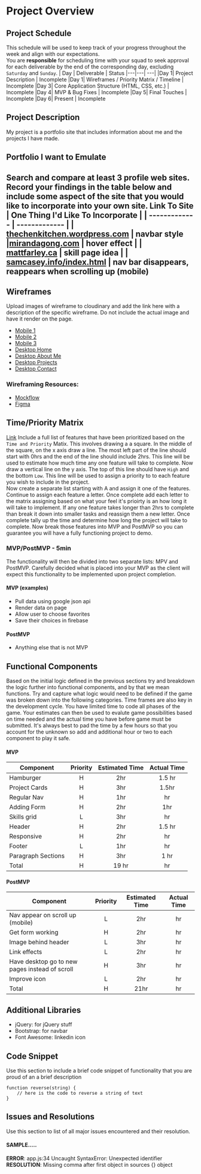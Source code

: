 # Project Overview
## Project Schedule
This schedule will be used to keep track of your progress throughout the week and align with our expectations.  
You are **responsible** for scheduling time with your squad to seek approval for each deliverable by the end of the corresponding day, excluding `Saturday` and `Sunday`.
|  Day | Deliverable | Status
|---|---| ---|
|Day 1| Project Description | Incomplete
|Day 1| Wireframes / Priority Matrix / Timeline | Incomplete
|Day 3| Core Application Structure (HTML, CSS, etc.) | Incomplete
|Day 4| MVP & Bug Fixes | Incomplete
|Day 5| Final Touches | Incomplete
|Day 6| Present | Incomplete
## Project Description
My project is a portfolio site that includes information about me and the projects I have made.
## Portfolio I want to Emulate
Search and compare at least 3 profile web sites.  Record your findings in the table below and include some aspect of the site that you would like to incorporate into your own site.
Link To Site  | One Thing I'd Like To Incorporate | 
| ------------- | ------------- |
| [thechenkitchen.wordpress.com](https://thechenkitchen.wordpress.com/) | navbar style
|[mirandagong.com](https://www.mirandagong.com/) | hover effect |
| [mattfarley.ca](http://mattfarley.ca/) |  skill page idea |
| [samcasey.info/index.html](https://samcasey.info/index.html) | nav bar disappears, reappears when scrolling up (mobile)
---
## Wireframes
Upload images of wireframe to cloudinary and add the link here with a description of the specific wireframe. Do not include the actual image and have it render on the page.  
- [Mobile 1](https://res.cloudinary.com/dcdasnmmz/image/upload/v1626100211/portfolio/mobile1_tuxuhk.jpg)
- [Mobile 2](https://res.cloudinary.com/dcdasnmmz/image/upload/v1626100213/portfolio/mobile2_iygzxm.jpg)
- [Mobile 3](https://res.cloudinary.com/dcdasnmmz/image/upload/v1626100208/portfolio/mobile3_usajqy.jpg)
- [Desktop Home](https://res.cloudinary.com/dcdasnmmz/image/upload/v1626100209/portfolio/home_vajrxq.jpg)
- [Desktop About Me](https://res.cloudinary.com/dcdasnmmz/image/upload/v1626100685/portfolio/aboutme_pdfxzq.jpg)
- [Desktop Projects](https://res.cloudinary.com/dcdasnmmz/image/upload/v1626100205/portfolio/projects_n6ny6w.jpg)
- [Desktop Contact](https://res.cloudinary.com/dcdasnmmz/image/upload/v1626100204/portfolio/contact_v5zt3q.jpg)
### Wireframing Resources:
- [Mockflow](https://mockflow.com/app/#Wireframe)
- [Figma](https://www.figma.com/)
## Time/Priority Matrix 
[Link](https://res.cloudinary.com/dcdasnmmz/image/upload/v1626102765/portfolio/timeprioritymatrix_ex3ifz.jpg)
Include a full list of features that have been prioritized based on the `Time and Priority` Matix.  This involves drawing a a square.  In the middle of the square, on the x axis draw a line.  The most left part of the line should start with 0hrs and the end of the line should include 2hrs.  This line will be used to estimate how much time any one feature will take to complete. 
Now draw a vertical line on the y axis.  The top of this line should have `High` and the bottom `Low`.  This line will be used to assign a priority to to each feature you wish to include in the project.  
Now create a separate list starting with A and assign it one of the features.  Continue to assign each feature a letter.  Once complete add each letter to the matrix assigning based on what your feel it's prioirty is an how long it will take to implement. If any one feature takes longer than 2hrs to complete than break it down into smaller tasks and reassign them a new letter. 
Once complete tally up the time and determine how long the project will take to complete. Now break those features into MVP and PostMVP so you can guarantee you will have a fully functioning project to demo. 
### MVP/PostMVP - 5min
The functionality will then be divided into two separate lists: MPV and PostMVP.  Carefully decided what is placed into your MVP as the client will expect this functionality to be implemented upon project completion.  
#### MVP (examples)
- Pull data using google json api
- Render data on page 
- Allow user to choose favorites 
- Save their choices in firebase
#### PostMVP 
- Anything else that is not MVP
## Functional Components
Based on the initial logic defined in the previous sections try and breakdown the logic further into functional components, and by that we mean functions.  Try and capture what logic would need to be defined if the game was broken down into the following categories.
Time frames are also key in the development cycle.  You have limited time to code all phases of the game.  Your estimates can then be used to evalute game possibilities based on time needed and the actual time you have before game must be submitted. It's always best to pad the time by a few hours so that you account for the unknown so add and additional hour or two to each component to play it safe.
#### MVP
| Component | Priority | Estimated Time | Actual Time |
| --- | :---: |  :---: | :---: | 
| Hamburger | H | 2hr | 1.5 hr |
| Project Cards | H | 3hr | 1.5hr |
| Regular Nav | H | 1hr |  hr |  
| Adding Form | H | 2hr| 1hr | 
| Skills grid | L | 3hr |  hr |
| Header | H | 2hr|  1.5 hr | 
| Responsive | H | 2hr | hr |  hr |
| Footer | L | 1hr |  hr |
| Paragraph Sections | H | 3hr | 1 hr |
| Total | H | 19 hr |  hr |
#### PostMVP
| Component | Priority | Estimated Time | Actual Time |
| --- | :---: |  :---: | :---: | 
| Nav appear on scroll up (mobile) | L | 2hr |  hr |
| Get form working | H | 2hr |  hr |
| Image behind header | L | 3hr |  hr |
| Link effects | L | 2hr |  hr |
| Have desktop go to new pages instead of scroll | H | 3hr |  hr |
| Improve icon | L | 2hr |  hr |
| Total | H | 21hr |  hr |
## Additional Libraries
 - jQuery: for jQuery stuff
 - Bootstrap: for navbar
 - Font Awesome: linkedin icon
## Code Snippet
Use this section to include a brief code snippet of functionality that you are proud of an a brief description  
```
function reverse(string) {
	// here is the code to reverse a string of text
}
```
## Issues and Resolutions
 Use this section to list of all major issues encountered and their resolution.
#### SAMPLE.....
**ERROR**: app.js:34 Uncaught SyntaxError: Unexpected identifier                                
**RESOLUTION**: Missing comma after first object in sources {} object